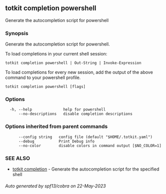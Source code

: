 ## totkit completion powershell

Generate the autocompletion script for powershell

### Synopsis

Generate the autocompletion script for powershell.

To load completions in your current shell session:

	totkit completion powershell | Out-String | Invoke-Expression

To load completions for every new session, add the output of the above command
to your powershell profile.


```
totkit completion powershell [flags]
```

### Options

```
  -h, --help              help for powershell
      --no-descriptions   disable completion descriptions
```

### Options inherited from parent commands

```
      --config string   config file (default "$HOME/.totkit.yaml")
      --debug           Print Debug info
      --no-color        disable colors in command output [$NO_COLOR=1]
```

### SEE ALSO

* [totkit completion](totkit_completion.md)	 - Generate the autocompletion script for the specified shell

###### Auto generated by spf13/cobra on 22-May-2023
